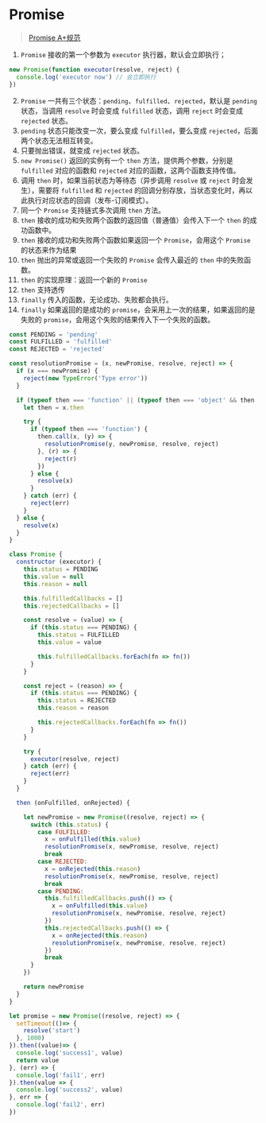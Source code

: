 # Promise

> [Promise A+规范](https://promisesaplus.com)

1. `Promise` 接收的第一个参数为 `executor` 执行器，默认会立即执行；
```javascript
new Promise(function executor(resolve, reject) {
  console.log('executor now') // 会立即执行
})
```
2. `Promise` 一共有三个状态：`pending`、`fulfilled`、`rejected`，默认是 `pending` 状态，当调用 `resolve` 时会变成 `fulfilled` 状态，调用 `reject` 时会变成 `rejected` 状态。
3. `pending` 状态只能改变一次，要么变成 `fulfilled`，要么变成 `rejected`，后面两个状态无法相互转变。
4. 只要抛出错误，就变成 `rejected` 状态。
5. `new Promise()` 返回的实例有一个 `then` 方法，提供两个参数，分别是 `fulfilled` 对应的函数和 `rejected` 对应的函数，这两个函数支持传值。
6. 调用 `then` 时，如果当前状态为等待态（异步调用 `resolve` 或 `reject` 时会发生），需要将 `fulfilled` 和 `rejected` 的回调分别存放，当状态变化时，再以此执行对应状态的回调（发布-订阅模式）。
7. 同一个 `Promise` 支持链式多次调用 `then` 方法。
8. `then` 接收的成功和失败两个函数的返回值（普通值）会传入下一个 `then` 的成功函数中。
9. `then` 接收的成功和失败两个函数如果返回一个 `Promise`，会用这个 `Promise` 的状态来作为结果
10. `then` 抛出的异常或返回一个失败的 `Promise` 会传入最近的 `then` 中的失败函数。
11. `then` 的实现原理：返回一个新的 `Promise`
12. `then` 支持透传
13. `finally` 传入的函数，无论成功、失败都会执行。
14. `finally` 如果返回的是成功的 `promise`，会采用上一次的结果，如果返回的是失败的 `promise`，会用这个失败的结果传入下一个失败的函数。

```javascript
const PENDING = 'pending'
const FULFILLED = 'fulfilled'
const REJECTED = 'rejected'

const resolutionPromise = (x, newPromise, resolve, reject) => {
  if (x === newPromise) {
    reject(new TypeError('Type error'))
  }

  if (typeof then === 'function' || (typeof then === 'object' && then !== null)) {
    let then = x.then

    try {
      if (typeof then === 'function') {
        then.call(x, (y) => {
          resolutionPromise(y, newPromise, resolve, reject)
        }, (r) => {
          reject(r)
        })
      } else {
        resolve(x)
      }
    } catch (err) {
      reject(err)
    }
  } else {
    resolve(x)
  }
}

class Promise {
  constructor (executor) {
    this.status = PENDING
    this.value = null
    this.reason = null

    this.fulfilledCallbacks = []
    this.rejectedCallbacks = []

    const resolve = (value) => {
      if (this.status === PENDING) {
        this.status = FULFILLED
        this.value = value

        this.fulfilledCallbacks.forEach(fn => fn())
      }
    }

    const reject = (reason) => {
      if (this.status === PENDING) {
        this.status = REJECTED
        this.reason = reason

        this.rejectedCallbacks.forEach(fn => fn())
      }
    }

    try {
      executor(resolve, reject)
    } catch (err) {
      reject(err)
    }
  }

  then (onFulfilled, onRejected) {

    let newPromise = new Promise((resolve, reject) => {
      switch (this.status) {
        case FULFILLED:
          x = onFulfilled(this.value)
          resolutionPromise(x, newPromise, resolve, reject)
          break
        case REJECTED:
          x = onRejected(this.reason)
          resolutionPromise(x, newPromise, resolve, reject)
          break
        case PENDING:
          this.fulfilledCallbacks.push(() => {
            x = onFulfilled(this.value)
            resolutionPromise(x, newPromise, resolve, reject)
          })
          this.rejectedCallbacks.push(() => {
            x = onRejected(this.reason)
            resolutionPromise(x, newPromise, resolve, reject)
          })
          break
      }
    })

    return newPromise
  }
}

let promise = new Promise((resolve, reject) => {
  setTimeout(()=> {
    resolve('start')
  }, 1000)
}).then((value)=> {
  console.log('success1', value)
  return value
}, (err) => {
  console.log('fail1', err)
}).then(value => {
  console.log('success2', value)
}, err => {
  console.log('fail2', err)
})
```
